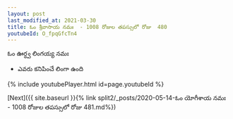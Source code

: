 ```yaml
---
layout: post
last_modified_at: 2021-03-30
title: ఓం శ్రీవాసాయ నమః  - 1008 రోజుల తపస్సులో రోజు  480
youtubeId: O_fpqGfcTn4
---
```

 
 
 ఓం ఊర్ధ్వ లింగయ్య నమః  
 
 -  ఎవరు కనిపించే లింగా ఉంది 
 
  
 
  
 
 
 
 
 
 


{% include youtubePlayer.html id=page.youtubeId %}
 
[Next]({{ site.baseurl }}{% link  split2/_posts/2020-05-14-ఓం యోగీశాయ నమః  - 1008 రోజుల తపస్సులో రోజు  481.md%})
 
